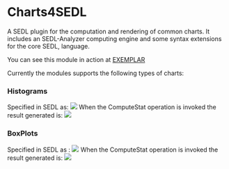 # Charts4SEDL
A SEDL plugin for the computation and rendering of common charts. It includes an SEDL-Analyzer computing engine and some syntax extensions for the core SEDL, language.

You can see this module in action at [EXEMPLAR](https://exemplar.us.es/demo/ChartsDemoWorkspace)

Currently the modules supports the following types of charts:


### Histograms 
Specified in SEDL as:
![](https://www.dropbox.com/s/zer0zykbxdq8r5j/ChartsSpecification.png?dl=0)
When the ComputeStat operation is invoked the result generated is:
![](https://www.dropbox.com/s/u7nhaz1yy694aux/Histogram.png?dl=1)

### BoxPlots   
Specified in SEDL as :
![](https://www.dropbox.com/s/zer0zykbxdq8r5j/ChartsSpecification.png?dl=0)
When the ComputeStat operation is invoked the result generated is:
![](https://www.dropbox.com/s/6cfkcu4gniuzzi3/BoxPlot.png?dl=1)
